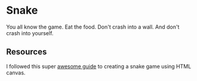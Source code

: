 # Snake 

You all know the game. Eat the food. Don't crash into a wall. And don't crash into yourself. 

## Resources 

I followed this super [awesome guide](https://medium.freecodecamp.org/think-like-a-programmer-how-to-build-snake-using-only-javascript-html-and-css-7b1479c3339e) to creating a snake game using HTML canvas. 